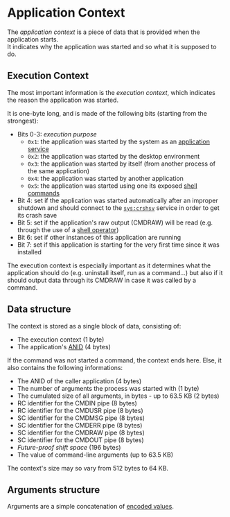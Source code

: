 # Application Context

The _application context_ is a piece of data that is provided when the application starts.  
It indicates why the application was started and so what it is supposed to do.

## Execution Context

The most important information is the _execution context_, which indicates the reason the application was started.

It is one-byte long, and is made of the following bits (starting from the strongest):

- Bits 0-3: _execution purpose_
  - `0x1`: the application was started by the system as an [application service](../../concepts/applications.md#services)
  - `0x2`: the application was started by the desktop environment
  - `0x3`: the application was started by itself (from another process of the same application)
  - `0x4`: the application was started by another application
  - `0x5`: the application was started using one its exposed [shell commands](../../concepts/applications.md#commands)
- Bit 4: set if the application was started automatically after an improper shutdown and should connect to the [`sys:crshsv`](../services.md#syscrshsv) service in order to get its crash save
- Bit 5: set if the application's raw output (CMDRAW) will be read (e.g. through the use of a [shell operator](../shell-scripting.md#reading-a-commands-output))
- Bit 6: set if other instances of this application are running
- Bit 7: set if this application is starting for the very first time since it was installed

The execution context is especially important as it determines what the application should do (e.g. uninstall itself, run as a command...) but also if it should output data through its CMDRAW in case it was called by a command.

## Data structure

The context is stored as a single block of data, consisting of:

- The execution context (1 byte)
- The application's [ANID](../../concepts/applications.md#application-identifier) (4 bytes)

If the command was not started a command, the context ends here. Else, it also contains the following informations:

- The ANID of the caller application (4 bytes)
- The number of arguments the process was started with (1 byte)
- The cumulated size of all arguments, in bytes - up to 63.5 KB (2 bytes)
- RC identifier for the CMDIN pipe (8 bytes)
- RC identifier for the CMDUSR pipe (8 bytes)
- SC identifier for the CMDMSG pipe (8 bytes)
- SC identifier for the CMDERR pipe (8 bytes)
- SC identifier for the CMDRAW pipe (8 bytes)
- SC identifier for the CMDOUT pipe (8 bytes)
- _Future-proof shift space_ (196 bytes)
- The value of command-line arguments (up to 63.5 KB)

The context's size may so vary from 512 bytes to 64 KB.

## Arguments structure

Arguments are a simple concatenation of [encoded values](commands.md#values-encoding).
